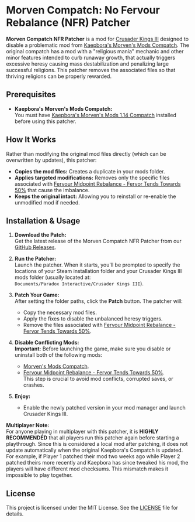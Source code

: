 # Morven Compatch: No Fervour Rebalance (NFR) Patcher

**Morven Compatch NFR Patcher** is a mod for [Crusader Kings III](https://store.steampowered.com/app/1158310/Crusader_Kings_III/) designed to disable a problematic mod from [Kaepbora's Morven's Mods Compatch](https://steamcommunity.com/sharedfiles/filedetails/?id=3001489429). The original compatch has a mod with a "religious mania" mechanic and other minor features intended to curb runaway growth, that actually triggers excessive heresy causing mass destabilization and penalizing large successful religions. This patcher removes the associated files so that thriving religions can be properly rewarded.

## Prerequisites

- **Kaepbora's Morven's Mods Compatch:**  
  You must have [Kaepbora's Morven's Mods 1.14 Compatch](https://steamcommunity.com/sharedfiles/filedetails/?id=3001489429) installed before using this patcher.

## How It Works

Rather than modifying the original mod files directly (which can be overwritten by updates), this patcher:
- **Copies the mod files:** Creates a duplicate in your mods folder.
- **Applies targeted modifications:** Removes only the specific files associated with [Fervour Midpoint Rebalance - Fervor Tends Towards 50%](https://steamcommunity.com/sharedfiles/filedetails/?id=2249720608) that cause the imbalance.
- **Keeps the original intact:** Allowing you to reinstall or re-enable the unmodified mod if needed.

## Installation & Usage

1. **Download the Patch:**  
   Get the latest release of the Morven Compatch NFR Patcher from our [GitHub Releases](https://github.com/Tygrtraxx/Morven_Compatch_NFR_Patcher/releases).

2. **Run the Patcher:**  
   Launch the patcher. When it starts, you'll be prompted to specify the locations of your Steam installation folder and your Crusader Kings III mods folder (usually located at:  
   `Documents/Paradox Interactive/Crusader Kings III`).

3. **Patch Your Game:**  
   After setting the folder paths, click the **Patch** button. The patcher will:
   - Copy the necessary mod files.
   - Apply the fixes to disable the unbalanced heresy triggers.
   - Remove the files associated with [Fervour Midpoint Rebalance - Fervor Tends Towards 50%](https://steamcommunity.com/sharedfiles/filedetails/?id=2249720608).

4. **Disable Conflicting Mods:**  
   **Important:** Before launching the game, make sure you disable or uninstall both of the following mods:
   - [Morven's Mods Compatch](https://steamcommunity.com/sharedfiles/filedetails/?id=3001489429).
   - [Fervour Midpoint Rebalance - Fervor Tends Towards 50%](https://steamcommunity.com/sharedfiles/filedetails/?id=2249720608).  
   This step is crucial to avoid mod conflicts, corrupted saves, or crashes.

5. **Enjoy:**  
   - Enable the newly patched version in your mod manager and launch Crusader Kings III.
 
**Multiplayer Note:**  
For anyone playing in multiplayer with this patcher, it is **HIGHLY RECOMMENDED** that all players run this patcher again before starting a playthrough. Since this is considered a local mod after patching, it does not update automatically when the original Kaepbora's Compatch is updated. For example, if Player 1 patched their mod two weeks ago while Player 2 patched theirs more recently and Kaepbora has since tweaked his mod, the players will have different mod checksums. This mismatch makes it impossible to play together.

## License

This project is licensed under the MIT License. See the [LICENSE](LICENSE) file for details.
